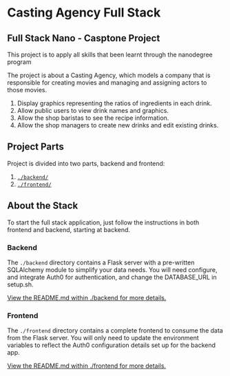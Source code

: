 # Casting Agency Full Stack

## Full Stack Nano - Casptone Project

This project is to apply all skills that been learnt through the nanodegree program

The project is about a Casting Agency, which models a company that is responsible for creating movies and managing and assigning actors to those movies.


1) Display graphics representing the ratios of ingredients in each drink.
2) Allow public users to view drink names and graphics.
3) Allow the shop baristas to see the recipe information.
4) Allow the shop managers to create new drinks and edit existing drinks.

## Project Parts

Project is divided into two parts, backend and frontend:

1. [`./backend/`](./backend/)
2. [`./frontend/`](./frontend/)

## About the Stack

To start the full stack application, just follow the instructions in both frontend and backend, starting at backend.

### Backend

The `./backend` directory contains a Flask server with a pre-written SQLAlchemy module to simplify your data needs. You will need configure, and integrate Auth0 for authentication, and change the DATABASE_URL in setup.sh.

[View the README.md within ./backend for more details.](./backend/README.md)

### Frontend

The `./frontend` directory contains a complete frontend to consume the data from the Flask server. You will only need to update the environment variables to reflect the Auth0 configuration details set up for the backend app. 

[View the README.md within ./frontend for more details.](./frontend/README.md)
